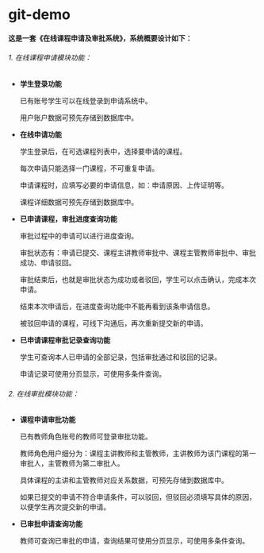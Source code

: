 # git-demo
#### 这是一套《在线课程申请及审批系统》，系统概要设计如下：

###### 1. 在线课程申请模块功能：

- __学生登录功能__

  已有账号学生可以在线登录到申请系统中。

  

  用户账户数据可预先存储到数据库中。

- __在线申请功能__

  学生登录后，在可选课程列表中，选择要申请的课程。

  

  每次申请只能选择一门课程，不可重复申请。

  

  申请课程时，应填写必要的申请信息，如：申请原因、上传证明等。

  

  课程详细数据可预先存储到数据库中。

- __已申请课程，审批进度查询功能__

  审批过程中的申请可以进行进度查询。

  

  审批状态有：申请已提交、课程主讲教师审批中、课程主管教师审批中、审批成功、申请驳回。

  

  审批结束后，也就是审批状态为成功或者驳回，学生可以点击确认，完成本次申请。

  

  结束本次申请后，在进度查询功能中不能再看到该条申请信息。

  

  被驳回申请的课程，可线下沟通后，再次重新提交新的申请。

- __已申请课程审批记录查询功能__

  学生可查询本人已申请的全部记录，包括审批通过和驳回的记录。

  

  申请记录可使用分页显示，可使用多条件查询。

###### 2. 在线审批模块功能：

- __课程申请审批功能__

  已有教师角色账号的教师可登录审批功能。

  

  教师角色用户细分为：课程主讲教师和主管教师，主讲教师为该门课程的第一审批人，主管教师为第二审批人。

  

  具体课程的主讲和主管教师对应关系数据，可预先存储到数据库中。

  

  如果已提交的申请不符合申请条件，可以驳回，但驳回必须填写具体的原因，以便学生再次提交新的申请。

- __已审批申请查询功能__

  教师可查询已审批的申请，查询结果可使用分页显示，可使用多条件查询。



